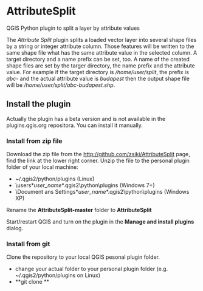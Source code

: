 # AttributeSplit
QGIS Python plugin to split a layer by attribute values

The _Attribute Split_ plugin splits a loaded vector layer into several
shape files by a string or integer attribute column. Those features will be written to 
the same shape file what has the same attribute value in the selected column.
A target directory and a name prefix can be set, too. A name of the created 
shape files are set by the targer directory, the name prefix and the attribute
value. For example if the target directory is _/home/user/split_, the prefix is 
_abc-_ and the actual attribute value is _budapest_ then the output shape file
will be _/home/user/split/abc-budapest.shp_.

## Install the plugin

Actually the plugin has a beta version and is not available in the plugins.qgis.org
repositora. You can install it manually.

### Install from zip file

Download the zip file from the http://github.com/zsiki/AttributeSplit page, find the link
at the lower right corner. Unzip the file to the personal plugin folder of your local
machine:

- ~/.qgis2/python/plugins (Linux)
- \users\**user_name**\.qgis2\python\plugins (Windows 7+)
- \Document ans Settings\**user_name**\.qgis2\python\plugins (Windows XP)

Rename the **AttributeSplit-master** folder to **AttributeSplit**

Start/restart QGIS and turn on the plugin in the **Manage and install plugins** dialog.

### Install from git

Clone the repository to your local QGIS  pesonal plugin folder.

- change your actual folder to your personal plugin folder (e.g. ~/.qgis2/python/plugins on Linux)
- **git clone **
